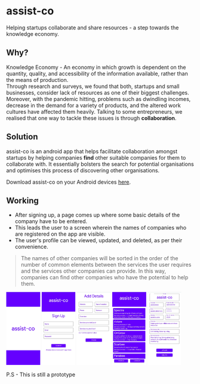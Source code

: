 # assist-co

Helping startups collaborate and share resources - a step towards the knowledge economy.

## Why?

Knowledge Economy - An economy in which growth is dependent on the quantity, quality, and accessibility of the information available, rather than the means of production.  
Through research and surveys, we found that both, startups and small businesses, consider lack of resources as one of their biggest challenges. Moreover, with the pandemic hitting, problems such as dwindling incomes, decrease in the demand for a variety of products, and the altered work cultures have affected them heavily. Talking to some entrepreneurs, we realised that one way to tackle these issues is through **collaboration**.

## Solution

assist-co is an android app that helps facilitate collaboration amongst startups by helping companies **find** other suitable companies for them to collaborate with. It essentially bolsters the search for potential organisations and optimises this process of discovering other organisations.

Download assist-co on your Android devices [here](https://github.com/mihiraggarwal/assist-co/releases/download/v1.0.0-beta/app-release.apk).

## Working

- After signing up, a page comes up where some basic details of the company have to be entered.
- This leads the user to a screen wherein the names of companies who are registered on the app are visible.
- The user's  profile can be viewed, updated, and deleted, as per their convenience.

> The names of other companies will be sorted in the order of the number of common elements between the services the user requires and the services other companies can provide. In this way, companies can find other companies who have the potential to help them.

<p float="left">
  <img src="assets/splash-screen.jpg" width="18%" />
  <img src="assets/sign-up.jpg" width="18%" /> 
  <img src="assets/details.jpg" width="18%" />
  <img src="assets/main.jpg" width="18%" />
  <img src="assets/profile.jpg" width="18%" />
</p>

P.S - This is still a prototype

